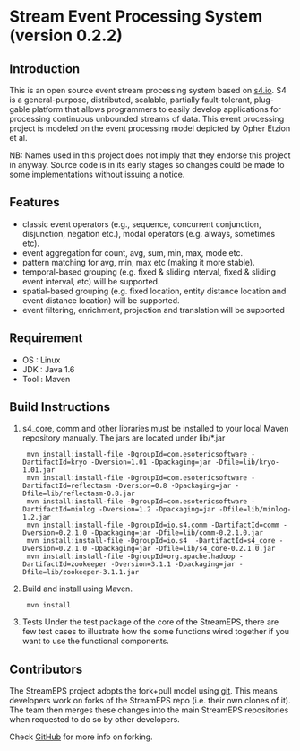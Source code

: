 Stream Event Processing System (version 0.2.2)
===================================
Introduction 
-----------------------
This is an open source event stream processing system based on [s4.io](http://s4.io). S4 is a general-purpose, distributed, scalable, partially fault-tolerant, plug-gable platform that allows programmers to easily develop applications for processing continuous unbounded streams of data. This event processing project is modeled on the event processing model depicted by Opher Etzion et al.

NB: Names used in this project does not imply that they endorse this project in anyway. Source code is in its early stages so changes could be made to some implementations without issuing a notice.

Features
--------------------------
 * classic event operators (e.g., sequence, concurrent conjunction, disjunction, negation etc.), modal operators (e.g. always, sometimes etc).
 * event aggregation for count, avg, sum, min, max, mode etc.
 * pattern matching for avg, min, max etc (making it more stable).
 * temporal-based grouping (e.g. fixed & sliding interval, fixed & sliding event interval, etc) will be supported.
 * spatial-based grouping (e.g. fixed location, entity distance location and event distance location) will be supported.
 * event filtering, enrichment, projection and translation will be supported

Requirement
---------------------------

 * OS : Linux
 * JDK : Java 1.6
 * Tool : Maven

Build Instructions 
---------------------------

1. s4_core, comm and other libraries must be installed to your local Maven repository manually. 
 The jars are located under lib/*.jar 

        mvn install:install-file -DgroupId=com.esotericsoftware -DartifactId=kryo -Dversion=1.01 -Dpackaging=jar -Dfile=lib/kryo-1.01.jar
        mvn install:install-file -DgroupId=com.esotericsoftware -DartifactId=reflectasm -Dversion=0.8 -Dpackaging=jar -Dfile=lib/reflectasm-0.8.jar
        mvn install:install-file -DgroupId=com.esotericsoftware -DartifactId=minlog -Dversion=1.2 -Dpackaging=jar -Dfile=lib/minlog-1.2.jar          
        mvn install:install-file -DgroupId=io.s4.comm -DartifactId=comm -Dversion=0.2.1.0 -Dpackaging=jar -Dfile=lib/comm-0.2.1.0.jar          
        mvn install:install-file -DgroupId=io.s4  -DartifactId=s4_core -Dversion=0.2.1.0 -Dpackaging=jar -Dfile=lib/s4_core-0.2.1.0.jar        
        mvn install:install-file -DgroupId=org.apache.hadoop -DartifactId=zookeeper -Dversion=3.1.1 -Dpackaging=jar -Dfile=lib/zookeeper-3.1.1.jar                       

2. Build and install using Maven.

        mvn install

3. Tests
    Under the test package of the core of the StreamEPS, there are few test cases to illustrate how the some functions wired together 
	if you want to use the functional components.
	
Contributors
--------------------------
The StreamEPS project adopts the fork+pull model using [git](http://git-scm.com/). This means developers work on forks of the StreamEPS repo (i.e. their own clones of it). 
The team then merges these changes into the main StreamEPS repositories when requested to do so by other developers.

Check [GitHub](http://help.github.com/forking/) for more info on forking.